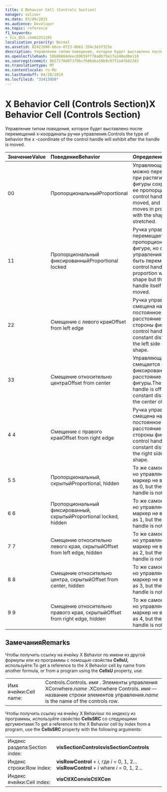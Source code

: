 ```yaml
---
title: X Behavior Cell (Controls Section)
manager: soliver
ms.date: 03/09/2015
ms.audience: Developer
ms.topic: reference
f1_keywords:
- Vis_DSS.chm82251285
localization_priority: Normal
ms.assetid: 82423d08-b6ce-0f23-8b61-354c3e5f323e
description: Управление типом поведения, которое будет выставлено после перемещений х-координаты ручки управления.
ms.openlocfilehash: 50b08664deec69659ff70a0bf9a17a148ed0e110
ms.sourcegitcommit: 8657170d071f9bcf680aba50b9c07f2a4fb82283
ms.translationtype: MT
ms.contentlocale: ru-RU
ms.lasthandoff: 04/28/2019
ms.locfileid: "33413950"
---
```

# <a name="x-behavior-cell-controls-section"></a><span data-ttu-id="b502f-103">X Behavior Cell (Controls Section)</span><span class="sxs-lookup"><span data-stu-id="b502f-103">X Behavior Cell (Controls Section)</span></span>

<span data-ttu-id="b502f-104">Управление типом  *поведения,*  которое будет выставлено после перемещений х-координаты ручки управления.</span><span class="sxs-lookup"><span data-stu-id="b502f-104">Controls the type of behavior the  *x*  -coordinate of the control handle will exhibit after the handle is moved.</span></span> 
  
|<span data-ttu-id="b502f-105">**Значение**</span><span class="sxs-lookup"><span data-stu-id="b502f-105">**Value**</span></span>|<span data-ttu-id="b502f-106">**Поведение**</span><span class="sxs-lookup"><span data-stu-id="b502f-106">**Behavior**</span></span>|<span data-ttu-id="b502f-107">**Определение**</span><span class="sxs-lookup"><span data-stu-id="b502f-107">**Definition**</span></span>|<span data-ttu-id="b502f-108">**Константа автоматизации**</span><span class="sxs-lookup"><span data-stu-id="b502f-108">**Automation constant**</span></span>|
|:-----|:-----|:-----|:-----|
| <span data-ttu-id="b502f-109">0</span><span class="sxs-lookup"><span data-stu-id="b502f-109">0</span></span>  <br/> | <span data-ttu-id="b502f-110">Пропорциональный</span><span class="sxs-lookup"><span data-stu-id="b502f-110">Proportional</span></span>  <br/> | <span data-ttu-id="b502f-111">Управляющий маркер можно перемещать, но при растягивании фигуры сохраняются ее пропорции.</span><span class="sxs-lookup"><span data-stu-id="b502f-111">The control handle can be moved, and it also moves in proportion with the shape when it is stretched.</span></span>  <br/> |<span data-ttu-id="b502f-112">**visCtlProportional**</span><span class="sxs-lookup"><span data-stu-id="b502f-112">**visCtlProportional**</span></span> <br/> |
| <span data-ttu-id="b502f-113">1</span><span class="sxs-lookup"><span data-stu-id="b502f-113">1</span></span>  <br/> | <span data-ttu-id="b502f-114">Пропорциональный фиксированный</span><span class="sxs-lookup"><span data-stu-id="b502f-114">Proportional locked</span></span>  <br/> | <span data-ttu-id="b502f-115">Ручка управления перемещается пропорционально фигуре, но сама ручка управления не может быть перемещена.</span><span class="sxs-lookup"><span data-stu-id="b502f-115">The control handle moves in proportion with the shape but the control handle itself cannot be moved.</span></span>  <br/> |<span data-ttu-id="b502f-116">**visCtlLocked**</span><span class="sxs-lookup"><span data-stu-id="b502f-116">**visCtlLocked**</span></span> <br/> |
| <span data-ttu-id="b502f-117">2</span><span class="sxs-lookup"><span data-stu-id="b502f-117">2</span></span>  <br/> | <span data-ttu-id="b502f-118">Смещение с левого края</span><span class="sxs-lookup"><span data-stu-id="b502f-118">Offset from left edge</span></span>  <br/> | <span data-ttu-id="b502f-119">Ручка управления смещена на постоянное расстояние от левой стороны фигуры.</span><span class="sxs-lookup"><span data-stu-id="b502f-119">The control handle is offset a constant distance from the left side of the shape.</span></span>  <br/> |<span data-ttu-id="b502f-120">**visCtlOffsetMin**</span><span class="sxs-lookup"><span data-stu-id="b502f-120">**visCtlOffsetMin**</span></span> <br/> |
| <span data-ttu-id="b502f-121">3</span><span class="sxs-lookup"><span data-stu-id="b502f-121">3</span></span>  <br/> | <span data-ttu-id="b502f-122">Смещение относительно центра</span><span class="sxs-lookup"><span data-stu-id="b502f-122">Offset from center</span></span>  <br/> | <span data-ttu-id="b502f-123">Управляющий маркер смещается на фиксированное расстояние от центра фигуры.</span><span class="sxs-lookup"><span data-stu-id="b502f-123">The control handle is offset a constant distance from the center of the shape.</span></span>  <br/> |<span data-ttu-id="b502f-124">**visCtlOffsetMid**</span><span class="sxs-lookup"><span data-stu-id="b502f-124">**visCtlOffsetMid**</span></span> <br/> |
| <span data-ttu-id="b502f-125">4 </span><span class="sxs-lookup"><span data-stu-id="b502f-125">4</span></span>  <br/> | <span data-ttu-id="b502f-126">Смещение с правого края</span><span class="sxs-lookup"><span data-stu-id="b502f-126">Offset from right edge</span></span>  <br/> | <span data-ttu-id="b502f-127">Ручка управления смещена на постоянное расстояние от правой стороны фигуры.</span><span class="sxs-lookup"><span data-stu-id="b502f-127">The control handle is offset a constant distance from the right side of the shape.</span></span>  <br/> |<span data-ttu-id="b502f-128">**visCtlOffsetMax**</span><span class="sxs-lookup"><span data-stu-id="b502f-128">**visCtlOffsetMax**</span></span> <br/> |
| <span data-ttu-id="b502f-129">5 </span><span class="sxs-lookup"><span data-stu-id="b502f-129">5</span></span>  <br/> | <span data-ttu-id="b502f-130">Пропорциональный, скрытый</span><span class="sxs-lookup"><span data-stu-id="b502f-130">Proportional, hidden</span></span>  <br/> | <span data-ttu-id="b502f-131">То же самое, что и 0, но управляющий маркер не виден.</span><span class="sxs-lookup"><span data-stu-id="b502f-131">Same as 0, but the control handle is not visible.</span></span>  <br/> |<span data-ttu-id="b502f-132">**visCtlProportionalHidden**</span><span class="sxs-lookup"><span data-stu-id="b502f-132">**visCtlProportionalHidden**</span></span> <br/> |
| <span data-ttu-id="b502f-133">6 </span><span class="sxs-lookup"><span data-stu-id="b502f-133">6</span></span>  <br/> | <span data-ttu-id="b502f-134">Пропорциональный фиксированный, скрытый</span><span class="sxs-lookup"><span data-stu-id="b502f-134">Proportional locked, hidden</span></span>  <br/> | <span data-ttu-id="b502f-135">То же самое, что и 1, но управляющий маркер не виден.</span><span class="sxs-lookup"><span data-stu-id="b502f-135">Same as 1, but the control handle is not visible.</span></span>  <br/> |<span data-ttu-id="b502f-136">**visCtlLockedHiddenv**</span><span class="sxs-lookup"><span data-stu-id="b502f-136">**visCtlLockedHiddenv**</span></span> <br/> |
| <span data-ttu-id="b502f-137">7 </span><span class="sxs-lookup"><span data-stu-id="b502f-137">7</span></span>  <br/> | <span data-ttu-id="b502f-138">Смещение относительно левого края, скрытый</span><span class="sxs-lookup"><span data-stu-id="b502f-138">Offset from left edge, hidden</span></span>  <br/> | <span data-ttu-id="b502f-139">То же самое, что и 2, но управляющий маркер не виден.</span><span class="sxs-lookup"><span data-stu-id="b502f-139">Same as 2, but the control handle is not visible.</span></span>  <br/> |<span data-ttu-id="b502f-140">**visCtlOffsetMinHidden**</span><span class="sxs-lookup"><span data-stu-id="b502f-140">**visCtlOffsetMinHidden**</span></span> <br/> |
| <span data-ttu-id="b502f-141">8 </span><span class="sxs-lookup"><span data-stu-id="b502f-141">8</span></span>  <br/> | <span data-ttu-id="b502f-142">Смещение относительно центра, скрытый</span><span class="sxs-lookup"><span data-stu-id="b502f-142">Offset from center, hidden</span></span>  <br/> | <span data-ttu-id="b502f-143">То же самое, что и 3, но управляющий маркер не виден.</span><span class="sxs-lookup"><span data-stu-id="b502f-143">Same as 3, but the control handle is not visible.</span></span>  <br/> |<span data-ttu-id="b502f-144">**visCtlOffsetMidHidden**</span><span class="sxs-lookup"><span data-stu-id="b502f-144">**visCtlOffsetMidHidden**</span></span> <br/> |
| <span data-ttu-id="b502f-145">9 </span><span class="sxs-lookup"><span data-stu-id="b502f-145">9</span></span>  <br/> | <span data-ttu-id="b502f-146">Смещение относительно правого края, скрытый</span><span class="sxs-lookup"><span data-stu-id="b502f-146">Offset from right edge, hidden</span></span>  <br/> | <span data-ttu-id="b502f-147">То же самое, что и 4, но управляющий маркер не виден.</span><span class="sxs-lookup"><span data-stu-id="b502f-147">Same as 4, but the control handle is not visible.</span></span>  <br/> |<span data-ttu-id="b502f-148">**visCtlOffsetMaxHidden**</span><span class="sxs-lookup"><span data-stu-id="b502f-148">**visCtlOffsetMaxHidden**</span></span> <br/> |
   
## <a name="remarks"></a><span data-ttu-id="b502f-149">Замечания</span><span class="sxs-lookup"><span data-stu-id="b502f-149">Remarks</span></span>

<span data-ttu-id="b502f-150">Чтобы получить ссылку на ячейку X Behavior по имени из другой формулы или из программы с помощью свойства **CellsU,** используйте:</span><span class="sxs-lookup"><span data-stu-id="b502f-150">To get a reference to the X Behavior cell by name from another formula, or from a program using the **CellsU** property, use:</span></span> 
  
|||
|:-----|:-----|
| <span data-ttu-id="b502f-151">Имя ячейки:</span><span class="sxs-lookup"><span data-stu-id="b502f-151">Cell name:</span></span>  <br/> | <span data-ttu-id="b502f-152">Controls.</span><span class="sxs-lookup"><span data-stu-id="b502f-152">Controls.</span></span>  <span data-ttu-id="b502f-153">*имя*  . Элементы управления XConwhere.</span><span class="sxs-lookup"><span data-stu-id="b502f-153">*name*  .XConwhere Controls.</span></span>  <span data-ttu-id="b502f-154">*имя* — название строки элементов управления.</span><span class="sxs-lookup"><span data-stu-id="b502f-154">*name*  is the name of the controls row.</span></span>  <br/> |
   
<span data-ttu-id="b502f-155">Чтобы получить ссылку на ячейку X Behaviour по индексу из программы, используйте свойство **CellsSRC** со следующими аргументами:</span><span class="sxs-lookup"><span data-stu-id="b502f-155">To get a reference to the X Behavior cell by index from a program, use the **CellsSRC** property with the following arguments:</span></span> 
  
|||
|:-----|:-----|
| <span data-ttu-id="b502f-156">Индекс раздела:</span><span class="sxs-lookup"><span data-stu-id="b502f-156">Section index:</span></span>  <br/> |<span data-ttu-id="b502f-157">**visSectionControls**</span><span class="sxs-lookup"><span data-stu-id="b502f-157">**visSectionControls**</span></span> <br/> |
| <span data-ttu-id="b502f-158">Индекс строки:</span><span class="sxs-lookup"><span data-stu-id="b502f-158">Row index:</span></span>  <br/> |<span data-ttu-id="b502f-159">**visRowControl** +  *i*, где *i* = 0, 1, 2…</span><span class="sxs-lookup"><span data-stu-id="b502f-159">**visRowControl** +  *i*            where  *i*  = 0, 1, 2...</span></span>  <br/> |
| <span data-ttu-id="b502f-160">Индекс ячейки:</span><span class="sxs-lookup"><span data-stu-id="b502f-160">Cell index:</span></span>  <br/> |<span data-ttu-id="b502f-161">**visCtlXCon**</span><span class="sxs-lookup"><span data-stu-id="b502f-161">**visCtlXCon**</span></span> <br/> |
   

